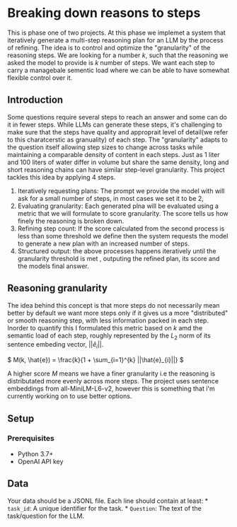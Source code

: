 # Breaking down reasons to steps
This is phase one of two projects. At this phase we implemet a system that iteratively generate a multi-step reasoning plan for 
an LLM by the process of refining. The idea is to control and optimize the "granularity" of the reasoning steps. We are looking 
for a number $k$, such that the reasoning we asked the model to provide is $k$ number of steps. We want each step to carry a 
managebale sementic load where we can be able to have somewhat flexible control over it.
## Introduction
Some questions require several steps to reach an answer and some can do it in fewer steps.
While LLMs can generate these steps, it's challenging to make sure that the steps have quality
and approprait level of detail(we refer to this charatcerstic as granuality) of each step.
The "granularity" adapts to the question itself allowing step sizes to change across tasks while
maintaining a comparable density of content in each steps. Just as 1 liter and 100 liters
of water differ in volume but share the same density, long and
short reasoning chains can have similar step-level granularity.
This project tackles this idea by applying 4 steps.
1) Iteratively requesting plans: The prompt we provide the model with will ask for a small number
   of steps, in most cases we set it to be 2,
2) Evaluating granularity: Each generated plna will be evaluated using a metric that we will formulate to score granularity.
   The score tells us how finely the reasoning is broken down.
3) Refining step count: If the score calculated from the second process is less than some threshold we define
   then the system requests the model to generate a new plan with an increased number of steps.
4) Structured output: the above processes happens iteratively until the granularity threshold is met
   , outputing the refined plan, its score and the models final answer.
##  Reasoning granularity
The idea behind this concept is that more steps do not necessarily mean better by default we
want more steps only if it gives us a more "distributed" or smooth
reasoning step, with less information packed in each step. Inorder to quantify this I formulated this metric based on $k$ amd the semantic load 
of each step, roughly represented by the $L_2$ norm of its sentence embeding vector, $||\hat{e}_{i}||$. 

$ M(k, \hat{e}) = \frac{k}{1 + \sum_{i=1}^{k} ||\hat{e}_{i}||} $

A higher score $M$ means we have a finer granularity i.e the reasoning is distributated more evenly 
across more steps.
The project uses sentence embeddings from all-MiniLM-L6-v2, however this is something that i'm currently working on to 
use better options.

## Setup
### Prerequisites 
* Python 3.7+
* OpenAI API key
## Data
Your data should be a JSONL file. Each line should contain at least:
        * `task_id`: A unique identifier for the task.
        * `Question`: The text of the task/question for the LLM.




